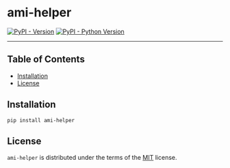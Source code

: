 # ami-helper

[![PyPI - Version](https://img.shields.io/pypi/v/ami-helper.svg)](https://pypi.org/project/ami-helper)
[![PyPI - Python Version](https://img.shields.io/pypi/pyversions/ami-helper.svg)](https://pypi.org/project/ami-helper)

-----

## Table of Contents

- [Installation](#installation)
- [License](#license)

## Installation

```console
pip install ami-helper
```

## License

`ami-helper` is distributed under the terms of the [MIT](https://spdx.org/licenses/MIT.html) license.
